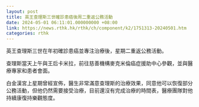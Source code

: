 ```yaml
---
layout: post
title: 英王查理斯三世確診患癌後周二重返公務活動
date: 2024-05-01 06:11:01.000000000 +08:00
link: https://news.rthk.hk/rthk/ch/component/k2/1751313-20240501.htm
categories: rthk
---
```


英王查理斯三世在年初確診患癌並專注治療後，星期二重返公務活動。

查理斯當天上午與王后卡米拉，前往慈善機構麥克米倫癌症援助中心參觀，並與醫療專家和患者會面。

白金漢宮上星期曾經宣佈，醫生非常滿意查理斯的治療效果，同意他可以恢復部分公務活動，但他仍然需要接受治療，目前還沒有完成治療的時間表，醫療團隊對他持續康復持樂觀態度。
